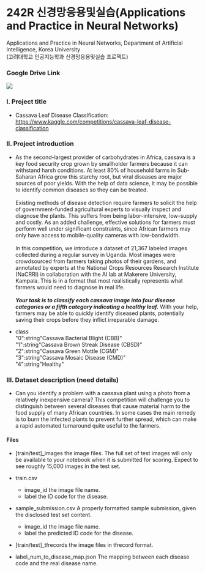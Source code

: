 # 242R 신경망응용및실습(Applications and Practice in Neural Networks)

Applications and Practice in Neural Networks, Department of Artificial Intelligence, Korea University </br>
(고려대학교 인공지능학과 신경망응용및실습 프로젝트)

### Google Drive Link

<a href="https://drive.google.com/drive/folders/1S1xckDX1waQaXRlF7Ka20ZTUCO5TWlRT?usp=sharing">
  <img src="https://img.shields.io/badge/Google Drive-4285F4?style=flat-square&logo=googledrive&logoColor=white"/>
</a>

### I. Project title
- Cassava Leaf Disease Classification: https://www.kaggle.com/competitions/cassava-leaf-disease-classification
### II. Project introduction
- As the second-largest provider of carbohydrates in Africa, cassava is a key food security crop grown by smallholder farmers because it can withstand harsh conditions. At least 80% of household farms in Sub-Saharan Africa grow this starchy root, but viral diseases are major sources of poor yields. With the help of data science, it may be possible to identify common diseases so they can be treated. </br></br>Existing methods of disease detection require farmers to solicit the help of government-funded agricultural experts to visually inspect and diagnose the plants. This suffers from being labor-intensive, low-supply and costly. As an added challenge, effective solutions for farmers must perform well under significant constraints, since African farmers may only have access to mobile-quality cameras with low-bandwidth.</br></br>In this competition, we introduce a dataset of 21,367 labeled images collected during a regular survey in Uganda. Most images were crowdsourced from farmers taking photos of their gardens, and annotated by experts at the National Crops Resources Research Institute (NaCRRI) in collaboration with the AI lab at Makerere University, Kampala. This is in a format that most realistically represents what farmers would need to diagnose in real life.</br></br><b><i>Your task is to classify each cassava image into four disease categories or a fifth category indicating a healthy leaf.</i></b> With your help, farmers may be able to quickly identify diseased plants, potentially saving their crops before they inflict irreparable damage.

- class</br>"0":string"Cassava Bacterial Blight (CBB)"</br>"1":string"Cassava Brown Streak Disease (CBSD)"</br>"2":string"Cassava Green Mottle (CGM)"</br>"3":string"Cassava Mosaic Disease (CMD)"</br>"4":string"Healthy"
### III. Dataset description (need details)
- Can you identify a problem with a cassava plant using a photo from a relatively inexpensive camera? This competition will challenge you to distinguish between several diseases that cause material harm to the food supply of many African countries. In some cases the main remedy is to burn the infected plants to prevent further spread, which can make a rapid automated turnaround quite useful to the farmers.

#### Files
- [train/test]_images the image files. The full set of test images will only be available to your notebook when it is submitted for scoring. Expect to see roughly 15,000 images in the test set.

- train.csv

  - image_id the image file name.
  - label the ID code for the disease.

- sample_submission.csv A properly formatted sample submission, given the disclosed test set content.
  - image_id the image file name.
  - label the predicted ID code for the disease.

- [train/test]_tfrecords the image files in tfrecord format.

- label_num_to_disease_map.json The mapping between each disease code and the real disease name.
